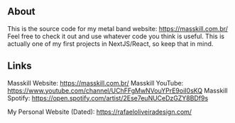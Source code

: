 ## About

This is the source code for my metal band website: https://masskill.com.br/
Feel free to check it out and use whatever code you think is useful. This is actually one of my first projects in NextJS/React, so keep that in mind.

## Links

Masskill Website: https://masskill.com.br/
Masskill YouTube: https://www.youtube.com/channel/UChFFgMwNVouYPrE9oiI0sKQ
Masskill Spotify: https://open.spotify.com/artist/2Ese7euNUCeDzGZY8BDf9s

My Personal Website (Dated): https://rafaeloliveiradesign.com/
